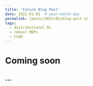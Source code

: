 ```yaml
---
title: 'Future Blog Post'
date: 2022-01-01  # year-month-day
permalink: /posts/2022/01/blog-post-1/
tags:
  - distributional RL
  - robust MDPs
  - CVaR
---
```


Coming soon
======

...
------

